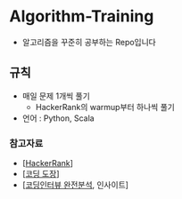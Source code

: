 # Algorithm-Training
- 알고리즘을 꾸준히 공부하는 Repo입니다


## 규칙
- 매일 문제 1개씩 풀기
	- HackerRank의 warmup부터 하나씩 풀기
- 언어 : Python, Scala



### 참고자료
- [[HackerRank](https://www.hackerrank.com/)]
- [[코딩 도장](http://codingdojang.com/)]
- [[코딩인터뷰 완전분석](http://www.yes24.com/24/Goods/44305533?Acode=101), 인사이트]